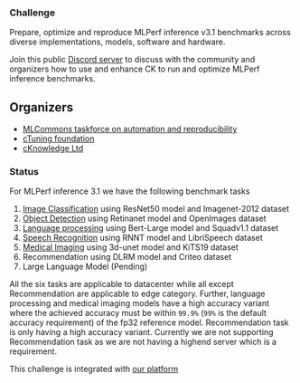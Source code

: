 ### Challenge

Prepare, optimize and reproduce MLPerf inference v3.1 benchmarks across diverse implementations, models, software and hardware.

Join this public [Discord server](https://discord.gg/JjWNWXKxwT) to discuss with the community and organizers
how to use and enhance CK to run and optimize MLPerf inference benchmarks.

## Organizers

* [MLCommons taskforce on automation and reproducibility](https://cKnowledge.org/mlcommons-taskforce)
* [cTuning foundation](https://cTuning.org)
* [cKnowledge Ltd](https://cKnowledge.org)

### Status

For MLPerf inference 3.1 we have the following benchmark tasks
1. [Image Classification](https://github.com/mlcommons/ck/blob/master/cm-mlops/challenge/optimize-mlperf-inference-v3.1-2023/docs/generate-resnet50-submission.md) using ResNet50 model and Imagenet-2012 dataset
2. [Object Detection](https://github.com/mlcommons/ck/blob/master/cm-mlops/challenge/optimize-mlperf-inference-v3.1-2023/docs/generate-retinanet-submission.md) using Retinanet model and OpenImages dataset
3. [Language processing](https://github.com/mlcommons/ck/blob/master/cm-mlops/challenge/optimize-mlperf-inference-v3.1-2023/docs/generate-bert-submission.md) using Bert-Large model and Squadv1.1 dataset
4. [Speech Recognition](https://github.com/mlcommons/ck/blob/master/cm-mlops/challenge/optimize-mlperf-inference-v3.1-2023/docs/generate-rnnt-submission.md) using RNNT model and LibriSpeech dataset
5. [Medical Imaging](https://github.com/mlcommons/ck/blob/master/cm-mlops/challenge/optimize-mlperf-inference-v3.1-2023/docs/generate-3d-unet-submission.md)  using 3d-unet model and KiTS19 dataset
6. Recommendation using DLRM model and Criteo dataset
7. Large Language Model (Pending)

All the six tasks are applicable to datacenter while all except Recommendation are applicable to edge category. Further, language processing and medical imaging models have a high accuracy variant where the achieved accuracy must be within `99.9%` (`99%` is the default accuracy requirement) of the fp32 reference model. Recommendation task is only having a high accuracy variant. Currently we are not supporting Recommendation task as we are not having a highend server which is a requirement.

This challenge is integrated with [our platform](https://github.com/ctuning/mlcommons-ck/tree/master/platform)
